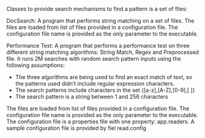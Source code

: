 Classes to provide search mechanisms to find a pattern is a set of files:

DocSearch: A program that performs string matching on a set of files. The files are loaded from list of files provided in a
configuration file.  The configuration file name is provided as the only parameter to the executable.

Performance Test: A program that performs a performance test on three different string matching algorithms: String Match, Regex and
 Preprocessed file.  It runs 2M searches with random search pattern inputs using the following assumptions:
 - The three algorithms are being used to find an exact match of text, so the patterns used didn’t include regular expression characters.
 - The search patterns include characters in the set {[a-z],[A-Z],[0-9],[ ]}
 - The search pattern is a string between 1 and 256 characters

The files are loaded from list of files provided in a configuration file.  The configuration file name is provided as
the only parameter to the executable. The configuration file is a properties file with one property: app.readers.
A sample configuration file is provided by fiel read.config

